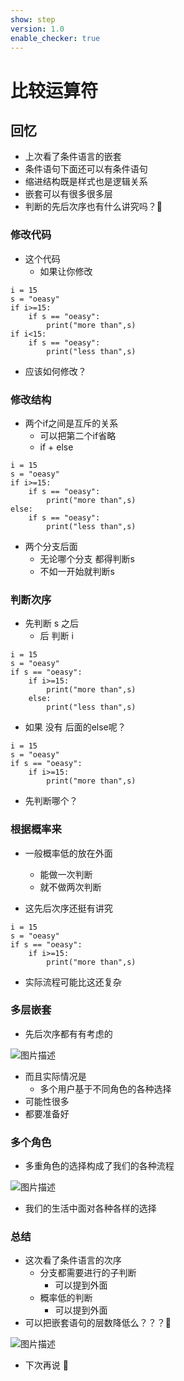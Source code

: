 ```yaml
---
show: step
version: 1.0
enable_checker: true
---
```


# 比较运算符

## 回忆

- 上次看了条件语言的嵌套
- 条件语句下面还可以有条件语句
- 缩进结构既是样式也是逻辑关系
- 嵌套可以有很多很多层
- 判断的先后次序也有什么讲究吗？🤔

### 修改代码

- 这个代码
	- 如果让你修改

```
i = 15
s = "oeasy"
if i>=15:
	if s == "oeasy":
		print("more than",s)
if i<15:
	if s == "oeasy":
		print("less than",s)
```

- 应该如何修改？

### 修改结构

- 两个if之间是互斥的关系
	- 可以把第二个if省略
	- if + else

```
i = 15
s = "oeasy"
if i>=15:
	if s == "oeasy":
		print("more than",s)
else:
	if s == "oeasy":
		print("less than",s)
```

- 两个分支后面 
	- 无论哪个分支 都得判断s
	- 不如一开始就判断s

### 判断次序

- 先判断 s 之后
	- 后 判断 i

```
i = 15
s = "oeasy"
if s == "oeasy":	
	if i>=15:
		print("more than",s)
	else:
		print("less than",s)
```

- 如果 没有 后面的else呢？

```
i = 15
s = "oeasy"
if s == "oeasy":	
	if i>=15:
		print("more than",s)
```

- 先判断哪个？

### 根据概率来


- 一般概率低的放在外面
	- 能做一次判断 
	- 就不做两次判断

- 这先后次序还挺有讲究

```
i = 15
s = "oeasy"
if s == "oeasy":	
	if i>=15:
		print("more than",s)
```

- 实际流程可能比这还复杂

### 多层嵌套

- 先后次序都有有考虑的

![图片描述](https://doc.shiyanlou.com/courses/uid1190679-20210925-1632557775049)

- 而且实际情况是
	- 多个用户基于不同角色的各种选择
- 可能性很多
- 都要准备好

### 多个角色

- 多重角色的选择构成了我们的各种流程

![图片描述](https://doc.shiyanlou.com/courses/uid1190679-20210925-1632557860323)

- 我们的生活中面对各种各样的选择

### 总结

- 这次看了条件语言的次序
	- 分支都需要进行的子判断 
		- 可以提到外面
	- 概率低的判断
		- 可以提到外面
- 可以把嵌套语句的层数降低么？？？🤔

![图片描述](https://doc.shiyanlou.com/courses/3584/labs/3015056/uid1190679-20241105-1730816914613) 

- 下次再说 👋

